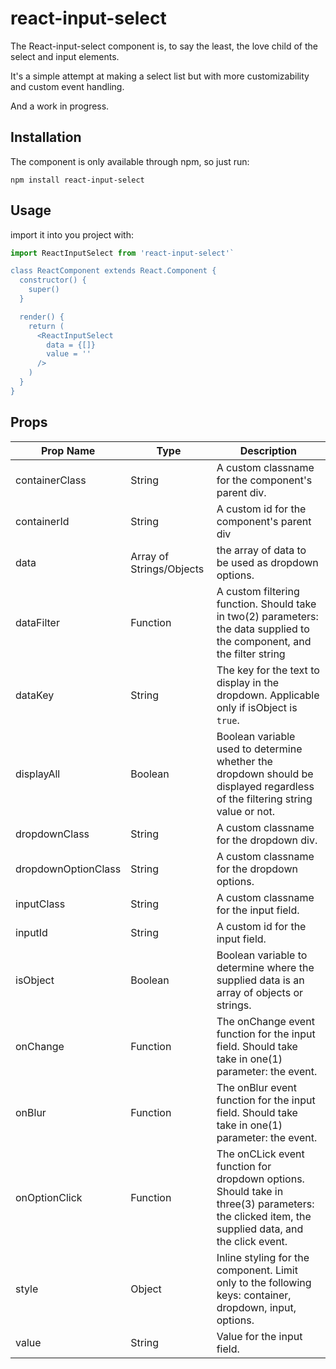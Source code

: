# react-input-select

  The React-input-select component is, to say the least, the love child of the select and input elements.

  It's a simple attempt at making a select list but with more customizability and custom event handling.

  And a work in progress.

## Installation
  
  The component is only available through npm, so just run:
  
  `npm install react-input-select`

## Usage
  import it into you project with:

  ```javascript
  import ReactInputSelect from 'react-input-select'`

  class ReactComponent extends React.Component {
    constructor() {
      super()
    }

    render() {
      return (
        <ReactInputSelect
          data = {[]}
          value = ''
        />
      )
    }
  }
  ```

## Props
  Prop Name | Type | Description
  --------- | ------------------ | -----------
  containerClass | String | A custom classname for the component's parent div.
  containerId | String | A custom id for the component's parent div
  data | Array of Strings/Objects | the array of data to be used as dropdown options.
  dataFilter | Function | A custom filtering function. Should take in two(2) parameters: the data supplied to the component, and the filter string
  dataKey | String | The key for the text to display in the dropdown. Applicable only if isObject is `true`.
  displayAll | Boolean | Boolean variable used to determine whether the dropdown should be displayed regardless of the filtering string value or not.
  dropdownClass | String | A custom classname for the dropdown div.
  dropdownOptionClass | String | A custom classname for the dropdown options.
  inputClass | String | A custom classname for the input field.
  inputId | String | A custom id for the input field.
  isObject | Boolean | Boolean variable to determine where the supplied data is an array of objects or strings.
  onChange | Function | The onChange event function for the input field. Should take take in one(1) parameter: the event.
  onBlur | Function | The onBlur event function for the input field. Should take take in one(1) parameter: the event.
  onOptionClick | Function | The onCLick event function for dropdown options. Should take in three(3) parameters: the clicked item, the supplied data, and the click event.
  style | Object | Inline styling for the component. Limit only to the following keys: container, dropdown, input, options.
  value | String | Value for the input field.

